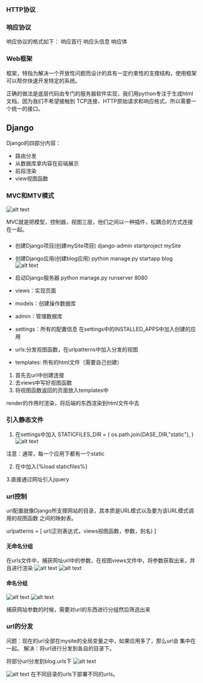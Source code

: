 

### HTTP协议



### 响应协议

响应协议的格式如下：
响应首行
响应头信息
响应体


### Web框架

框架，特指为解决一个开放性问题而设计的具有一定约束性的支撑结构，使用框架可以帮你快速开发特定的系统。

正确的做法是底层代码由专门的服务器软件实现，我们用python专注于生成html文档，因为我们不希望接触到
TCP连接、HTTP原始请求和响应格式，所以需要一个统一的接口。


## Django
Django的四部分内容：
- 路由分发
- 从数据库拿内容在前端展示
- 前段渲染
- view视图函数

### MVC和MTV模式
![alt text](image-1.png)

MVC就是把模型，控制器，视图三层，他们之间以一种插件，松耦合的方式连接在一起。



###
- 创建Django项目(创建mySite项目)
     django-admin startproject mySite
- 创建Django应用(创建blog应用)
    python manage.py startapp blog
![alt text](image.png)
- 启动Django服务器
    python manage.py runserver 8080

- views：实现页面
- models：创建操作数据库
- admin：管理数据库
- settings：所有的配置信息
在settings中的INSTALLED_APPS中加入创建的应用
- urls:分发视图函数，在urlpatterns中加入分发的视图
- templates: 所有的html文件（需要自己创建）


1. 首先去url中创建连接
2. 去views中写好视图函数
3. 将视图函数返回的页面放入templates中


render的作用时渲染，将后端的东西渲染到html文件中去


### 引入静态文件
1. 在settings中加入
STATICFILES_DIR = (
    os.path.join(DASE_DIR,"static"),
)
![alt text](image-2.png)

注意：通常，每一个应用下都有一个static



2. 在<html><head>中加入{%load staticfiles%}
<script src = "{%static ' jquery-3.x.x.hs'%}"> </script>


3.直接通过网址引入jquery
<script src="https://code.jquery.com/jquery-3.6.0.min.js"></script>



### url控制
url配置就像Django所支撑网站的目录，其本质是URL模式以及要为该URL模式调用的视图函数
之间的映射表。

urlpatterns = [
    url(正则表达式，views视图函数，参数，别名)
]

#### 无命名分组
在urls文件中，捕获网址url中的参数，在视图views文件中，将参数获取出来，并且进行渲染
![alt text](image-3.png)
![alt text](image-4.png)

#### 命名分组
![alt text](image-5.png)
![alt text](image-6.png)

捕获网站参数的时候，需要对url的东西进行分组然后筛选出来


### url的分发

问题：现在的url全部在mysite的全局变量之中，如果应用多了，那么url会
集中在一起。
解决：将url进行分发到各自的目录下。

将部分url分发到blog.urls下
![alt text](image-7.png)

![alt text](image-8.png)
在不同目录的urls下部署不同的urls。



